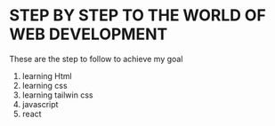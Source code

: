 # STEP BY STEP TO THE WORLD OF WEB DEVELOPMENT #
These are the step to follow to achieve my goal
1. learning Html
2. learning css
3. learning tailwin css
4. javascript
5. react


